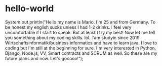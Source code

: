 # hello-world

System.out.println("Hello my name is Mario. I'm 25 and from Germany. To be honest my english sucks unless I had 1-2 drinks. I feel very uncomfortable if I start to speak. But at least I try my best! Now let me tell you something about my coding skills. lol. I'am studyin since 2019 Wirtschaftsinformatik/business informatics and have to learn java. I love to coding but I'm still at the beginning for sure. I'm very interested in Python, Django, Node.js, VV, Smart contracts and SCRUM as well. So these are my future plans and now. Let's gooooo!");
